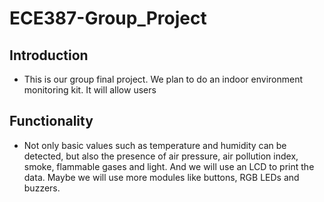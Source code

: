 # ECE387-Group_Project
## Introduction
* This is our group final project. We plan to do an indoor environment monitoring kit. It will allow users 
## Functionality 
* Not only basic values such as temperature and humidity can be detected, but also the presence of air pressure, air pollution index, smoke, flammable gases and light. And we will use an LCD to print the data. Maybe we will use more modules like buttons, RGB LEDs and buzzers.

